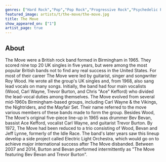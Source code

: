 ```yaml
---
genres: ["Hard Rock","Pop","Pop Rock","Progressive Rock","Psychedelic Pop","Psychedelic Rock","Freakbeat"]
featured_image: artists/t/the-move/the-move.jpg
title: The Move
show_appeared_on: ["1"]
artist_page: true
---
```

## About

The Move were a British rock band formed in Birmingham in 1965. They scored nine top 20 UK singles in five years, but were among the most popular British bands not to find any real success in the United States. For most of their career The Move were led by guitarist, singer and songwriter Roy Wood. He wrote all the group's UK singles and, from 1968, also sang lead vocals on many songs. Initially, the band had four main vocalists (Wood, Carl Wayne, Trevor Burton, and Chris "Ace" Kefford) who divided the lead-vocal duties among themselves.
The Move evolved from several mid-1960s Birmingham-based groups, including Carl Wayne & the Vikings, the Nightriders, and the Mayfair Set. Their name referred to the move various members of these bands made to form the group. Besides Wood, The Move's original five-piece line-up in 1965 was drummer Bev Bevan, bassist Ace Kefford, vocalist Carl Wayne, and guitarist Trevor Burton. By 1972, The Move had been reduced to a trio consisting of Wood, Bevan and Jeff Lynne, formerly of the Idle Race. The band's later years saw this lineup develop a side project called Electric Light Orchestra, which would go on to achieve major international success after The Move disbanded.
Between 2007 and 2014, Burton and Bevan performed intermittently as "The Move featuring Bev Bevan and Trevor Burton".

